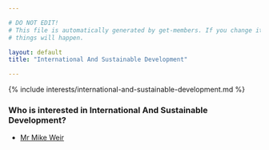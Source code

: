 ```yaml
---

# DO NOT EDIT!
# This file is automatically generated by get-members. If you change it, bad
# things will happen.

layout: default
title: "International And Sustainable Development"

---
```


{% include interests/international-and-sustainable-development.md %}

### Who is interested in International And Sustainable Development?


* [Mr Mike Weir](members/mr-mike-weir.html)
